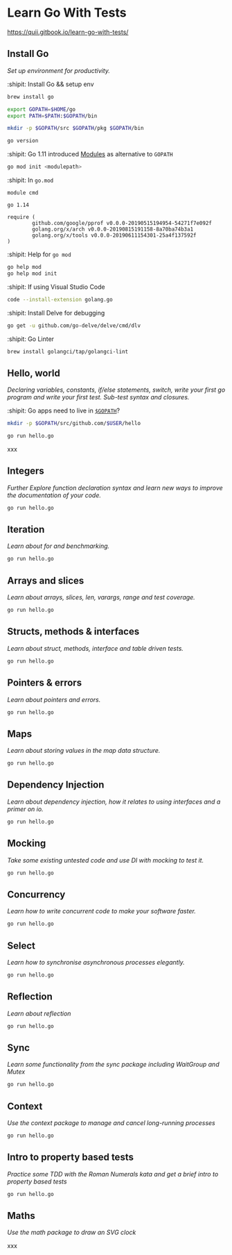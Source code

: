 # Learn Go With Tests

https://quii.gitbook.io/learn-go-with-tests/

## Install Go

*Set up environment for productivity.*

:shipit: Install Go && setup env 
```bash
brew install go

export GOPATH=$HOME/go
export PATH=$PATH:$GOPATH/bin

mkdir -p $GOPATH/src $GOPATH/pkg $GOPATH/bin

go version
```

:shipit: Go 1.11 introduced
[Modules](https://github.com/golang/go/wiki/Modules) as alternative to `GOPATH`
```bash
go mod init <modulepath>
```

:shipit: In `go.mod` 
```
module cmd

go 1.14

require (
        github.com/google/pprof v0.0.0-20190515194954-54271f7e092f
        golang.org/x/arch v0.0.0-20190815191158-8a70ba74b3a1
        golang.org/x/tools v0.0.0-20190611154301-25a4f137592f
)
```
:shipit: Help for `go mod`
```bash
go help mod
go help mod init
```
:shipit: If using Visual Studio Code
```bash
code --install-extension golang.go
```

:shipit: Install Delve for debugging
```bash
go get -u github.com/go-delve/delve/cmd/dlv
```

:shipit: Go Linter
```bash
brew install golangci/tap/golangci-lint
```

## Hello, world

*Declaring variables, constants, if/else statements, switch, write your first
go program and write your first test. Sub-test syntax and closures.*

:shipit: Go apps need to live in [`$GOPATH`](https://golang.org/doc/gopath_code.html)?
```bash
mkdir -p $GOPATH/src/github.com/$USER/hello
```

```bash
go run hello.go
```

xxx

## Integers

*Further Explore function declaration syntax and learn new ways to improve the
documentation of your code.*

```bash
go run hello.go
```

## Iteration

*Learn about for and benchmarking.*

```bash
go run hello.go
```

## Arrays and slices

*Learn about arrays, slices, len, varargs, range and test coverage.*

```bash
go run hello.go
```

## Structs, methods & interfaces

*Learn about struct, methods, interface and table driven tests.*

```bash
go run hello.go
```

## Pointers & errors

*Learn about pointers and errors.*

```bash
go run hello.go
```

## Maps

*Learn about storing values in the map data structure.*

```bash
go run hello.go
```

## Dependency Injection

*Learn about dependency injection, how it relates to using interfaces and a
primer on io.*

```bash
go run hello.go
```

## Mocking

*Take some existing untested code and use DI with mocking to test it.*

```bash
go run hello.go
```

## Concurrency

*Learn how to write concurrent code to make your software faster.*

```bash
go run hello.go
```

## Select

*Learn how to synchronise asynchronous processes elegantly.*

```bash
go run hello.go
```

## Reflection

*Learn about reflection*

```bash
go run hello.go
```

## Sync

*Learn some functionality from the sync package including WaitGroup and Mutex*

```bash
go run hello.go
```

## Context

*Use the context package to manage and cancel long-running processes*

```bash
go run hello.go
```

## Intro to property based tests

*Practice some TDD with the Roman Numerals kata and get a brief intro to
property based tests*

```bash
go run hello.go
```

## Maths

*Use the math package to draw an SVG clock*

xxx
